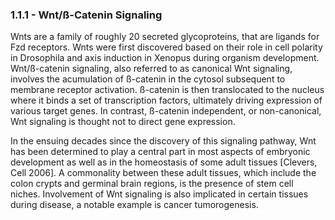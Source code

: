 
### 1.1.1 - Wnt/ß-Catenin Signaling

Wnts are a family of roughly 20 secreted glycoproteins, that are ligands for Fzd receptors. Wnts were first discovered based on their role in cell polarity in Drosophila and axis induction in Xenopus during organism development. Wnt/ß-catenin signaling, also referred to as canonical Wnt signaling, involves the acumulation of ß-catenin in the cytosol subsequent to membrane receptor activation. ß-catenin is then translocated to the nucleus where it binds a set of transcription factors, ultimately driving expression of various target genes. In contrast, ß-catenin independent, or non-canonical, Wnt signaling is thought not to direct gene expression.

In the ensuing decades since the discovery of this signaling pathway, Wnt has been determined to play a central part in most aspects of embryonic development as well as in the homeostasis of some adult tissues [Clevers, Cell 2006]. A commonality between these adult tissues, which include the colon crypts and germinal brain regions, is the presence of stem cell niches. Involvement of Wnt signaling is also implicated in certain tissues during disease, a notable example is cancer tumorogenesis.
